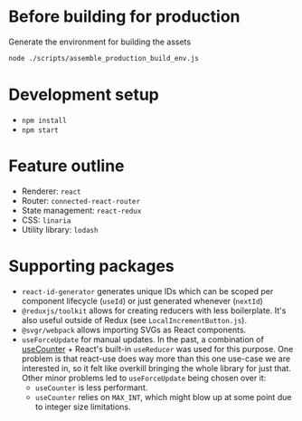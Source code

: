 # Before building for production

Generate the environment for building the assets

```sh
node ./scripts/assemble_production_build_env.js
```

# Development setup

- `npm install`
- `npm start`

# Feature outline

- Renderer: `react`
- Router: `connected-react-router`
- State management: `react-redux`
- CSS: `linaria`
- Utility library: `lodash`

# Supporting packages

- `react-id-generator` generates unique IDs which can be scoped per component
  lifecycle (`useId`) or just generated whenever (`nextId`)
- `@reduxjs/toolkit` allows for creating reducers with less boilerplate. It's
  also useful outside of Redux (see `LocalIncrementButton.js`).
- `@svgr/webpack` allows importing SVGs as React components.
- `useForceUpdate` for manual updates. In the past, a combination of
  [useCounter](https://github.com/streamich/react-use/blob/master/src/useCounter.ts) +
  React's built-in `useReducer` was used for this purpose. One problem is that
  react-use does way more than this one use-case we are interested in, so it
  felt like overkill bringing the whole library for just that. Other minor
  problems led to `useForceUpdate` being chosen over it:
    - `useCounter` is less performant.
    - `useCounter` relies on `MAX_INT`, which might blow up at some point due
    to integer size limitations.
